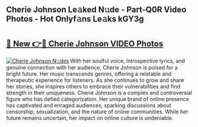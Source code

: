 ## Cherie Johnson Le𝚊ked N𝚞de - Part-Q0R Video Photos - Hot Onlyf𝚊ns Le𝚊ks kGY3g

# <h2><a href="http://ac105.deff.icu/?id=Cherie+Johnson">🔗 New 👉🔴 Cherie Johnson VIDEO Photos</a></h2>

[![Cherie Johnson N𝚞des](https://i.imgur.com/rIISA9y.gif)](http://ac105.deff.icu/?id=Cherie+Johnson)
With her soulful voice, introspective lyrics, and genuine connection with her audience, Cherie Johnson is poised for a bright future. Her music transcends genres, offering a relatable and therapeutic experience for listeners. As she continues to grow and share her stories, she inspires others to embrace their vulnerabilities and find strength in their uniqueness. Cherie Johnson is a complex and controversial figure who has defied categorization. Her unique brand of online presence has captivated and enraged audiences, sparking discussions about censorship, sexualization, and the nature of online communities. While her future remains uncertain, her impact on online culture is undeniable.
